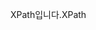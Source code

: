 <span data-ttu-id="ec511-101">XPath입니다.</span><span class="sxs-lookup"><span data-stu-id="ec511-101">XPath</span></span>